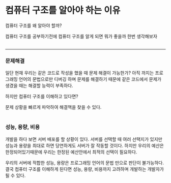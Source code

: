 
# 컴퓨터 구조를 알아야 하는 이유

컴퓨터 구조를 왜 알아야 할까?

컴퓨터 구조를 공부하기전에 컴퓨터 구조를 알게 되면 뭐가 좋을까 한번 생각해보자
<br>
<br>
<hr>

### 문제해결

일단 현재 우리는 같은 코드로  작성을 했을 때 문제 해결이 가능한가?
아직 까지는 프로그래밍 언어의 문법으로만 디버깅 하며 문제를 해결하기 때문에 같은 코드에서 문제가 생겼을 때는 해결할 능력이 부족하다.

하지만 컴퓨터 구조를 이해하고 있다면?

문제 상황을 빠르게 파악하여 해결책을 찾을 수 있다.
<br><br>


### 성능, 용량, 비용

개발을 하다 보면 서버 배포를 할 상황이 있다. 서버를 선택할 때 여러 선택지가 있지만 성능과 용량을 최대로 하면 당연하게도 서버가 잘 작동할 것이다. 하지만 우리의 예산은 한정되어있기때문에 우리는 한정된 예산안에서 최적의 선택이 필요하다.

우리의 서버에 적합한 성능, 용량은 프로그래밍 언어의 문법 만으로 판단이 불가능하다.  결국 컴퓨터 구조를 이해하게 된다면 성능, 용량, 비용까지 고려하며 개발하는 개발자가 될 수 있다.
